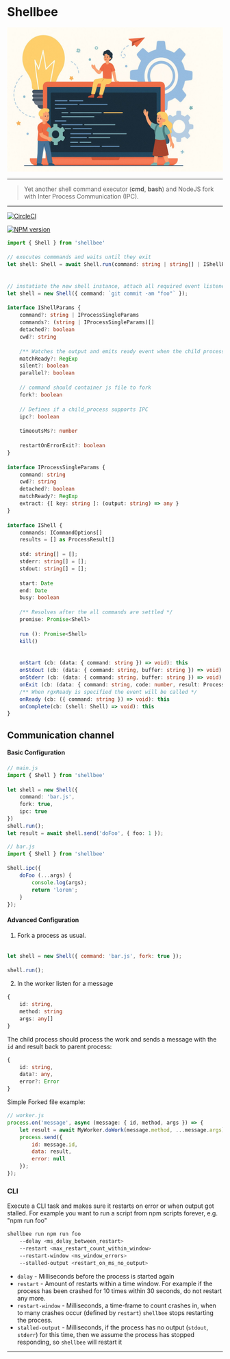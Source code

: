 # Shellbee

<p align='center'>
    <img src='assets/background.jpg'/>
</p>

----
> Yet another shell command executor (**cmd**, **bash**) and NodeJS fork with Inter Process Communication (IPC).

----

[![CircleCI](https://dl.circleci.com/status-badge/img/gh/atmajs/shellbee/tree/master.svg?style=svg)](https://dl.circleci.com/status-badge/redirect/gh/atmajs/shellbee/tree/master)

[![NPM version](https://badge.fury.io/js/shellbee.svg)](http://badge.fury.io/js/shellbee)



```ts
import { Shell } from 'shellbee'

// executes commmands and waits until they exit
let shell: Shell = await Shell.run(command: string | string[] | IShellParams);


// instatiate the new shell instance, attach all required event listeners, etc, and later call `run` to start executing
let shell = new Shell({ command: `git commit -am "foo"` });

interface IShellParams {
    command?: string | IProcessSingleParams
    commands?: (string | IProcessSingleParams)[]
    detached?: boolean
    cwd?: string

    /** Watches the output and emits ready event when the child process prints expected text to the std */
    matchReady?: RegExp
    silent?: boolean
    parallel?: boolean

    // command should container js file to fork
    fork?: boolean

    // Defines if a child_process supports IPC
    ipc?: boolean

    timeoutsMs?: number

    restartOnErrorExit?: boolean
}

interface IProcessSingleParams {
    command: string
    cwd?: string
    detached?: boolean
    matchReady?: RegExp
    extract: {[ key: string ]: (output: string) => any }
}

interface IShell {
    commands: ICommandOptions[]
    results = [] as ProcessResult[]

    std: string[] = [];
    stderr: string[] = [];
    stdout: string[] = [];

    start: Date
    end: Date
    busy: boolean

    /** Resolves after the all commands are settled */
    promise: Promise<Shell>

    run (): Promise<Shell>
    kill()


    onStart (cb: (data: { command: string }) => void): this
    onStdout (cb: (data: { command: string, buffer: string }) => void): this
    onStderr (cb: (data: { command: string, buffer: string }) => void): this
    onExit (cb: (data: { command: string, code: number, result: ProcessResult }) => void): this
    /** When rgxReady is specified the event will be called */
    onReady (cb: ({ command: string }) => void): this
    onComplete(cb: (shell: Shell) => void): this
}
```


## Communication channel

#### Basic Configuration

```ts
// main.js
import { Shell } from 'shellbee'

let shell = new Shell({
    command: 'bar.js',
    fork: true,
    ipc: true
})
shell.run();
let result = await shell.send('doFoo', { foo: 1 });
```


```ts
// bar.js
import { Shell } from 'shellbee'

Shell.ipc({
    doFoo (...args) {
        console.log(args);
        return 'lorem';
    }
});
```


#### Advanced Configuration

1. Fork a process as usual.
```js

let shell = new Shell({ command: 'bar.js', fork: true });

shell.run();

```

2. In the worker listen for a message

```ts
{
    id: string,
    method: string
    args: any[]
}
```

The child process should process the work and sends a message with the `id` and result back to parent process:

```ts
{
    id: string,
    data?: any,
    error?: Error
}
```

Simple Forked file example:

```js
// worker.js
process.on('message', async (message: { id, method, args }) => {
    let result = await MyWorker.doWork(message.method, ...message.args);
    process.send({
        id: message.id,
        data: result,
        error: null
    });
});
```


### CLI

Execute a CLI task and makes sure it restarts on error or when output got stalled. For example you want to run a script from npm scripts forever, e.g. "npm run foo"

```bash
shellbee run npm run foo
    --delay <ms_delay_between_restart>
    --restart <max_restart_count_within_window>
    --restart-window <ms_window_errors>
    --stalled-output <restart_on_ms_no_output>
```

- `dalay` - Milliseconds before the process is started again
- `restart` - Amount of restarts within a time window. For example if the process has been crashed for 10 times within 30 seconds, do not restart any more.
- `restart-window` - Milliseconds, a time-frame to count crashes in, when to many crashes occur (defined by `restart`) `shellbee` stops restarting the process.
- `stalled-output` - Milliseconds, if the process has no output (`stdout`, `stderr`) for this time, then we assume the process has stopped responding, so `shellbee` will restart it

---
